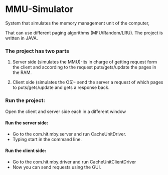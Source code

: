 # MMU-Simulator

System that simulates the memory management unit of the computer,

That can use different paging algorithms (MFU/Random/LRU). The project is written in JAVA.

### The project has two parts

1. Server side (simulates the MMU)-its in charge of getting request form the client and according to the request puts/gets/update the pages in the RAM.

2. Client side (simulates the OS)- send the server a request of which pages to puts/gets/update and gets a response back.

### Run the project:
Open the client and server side each in a different window
#### Run the server side:
*	Go to the com.hit.mby.server and run CacheUnitDriver.
* Typing start in the command line.
#### Run the client side:
* Go to the com.hit.mby.driver and run CacheUnitClientDriver
* Now you can send requests using the GUI.
